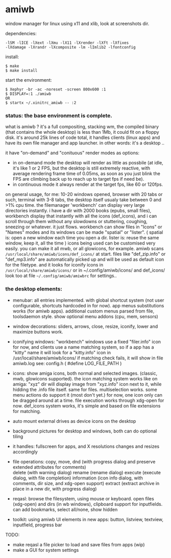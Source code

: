 # amiwb
window manager for linux using x11 and xlib, look at screenshots dir.

dependencies:
```
-lSM -lICE -lXext -lXmu -lX11 -lXrender -lXft -lXfixes 
-lXdamage -lXrandr -lXcomposite -lm -lImlib2 -lfontconfig 
```

install:
```
$ make
$ make install
```

start the environment:
```
$ Xephyr -br -ac -noreset -screen 800x600 :1
$ DISPLAY=:1 ./amiwb
OR
$ startx ~/.xinitrc_amiwb -- :2
```

### status: the base environment is complete.
what is amiwb ? it's a full compositing, stacking wm,
the compiled binary (that contains the whole desktop) is less than 1Mb, 
it could fit on a floppy disk. it's around 25k lines of code total, 
it handles clients (linux apps) and have its own file manager and app launcher.
in other words: it's a desktop ..

it have "on-demand" and "conituous" render modes as options:
- in on-demand mode the desktop will render as little as possbile 
(at idle, it's like 1 or 2 FPS, but the desktop is still extremely reactive, 
with average rendering frame time of 0.05ms, as soon as you just blink the FPS
are climbing back up to reach up to target fps if need be).
- in continuous mode it always render at the target fps, like 60 or 120fps.

on general usage, for me: 10-20 windows opened, browser with 20 tabs or such,
terminal with 3-8 tabs, the desktop itself usualy take between 0 and >1% cpu time.
the filemanager 'workbench' can display very large directories instantly.
i have a dir with 2000 books (epubs, small files), workbench display that 
instantly with all the icons (def_icons), and i can scroll through them without
any slowdowns or stuttering, coughing, sneezing or whatever. it just flows.
workbench can show files in "Icons" or "Names" modes and its windows can be made
"spatial" or "lister".
( spatial is: open a new window each time you open a dir.
lister is: reuse the same window, keep it, all the time )
icons being used can be customised very easily. 
you can make it all mwb, or all glowicons, for example.
amiwb scans `/usr/local/share/amiwb/icons/def_icons/` at start.
files like "def_zip.info" or "def_mp3.info" are automatically picked up and
will be used as default icon for the filetype.
and it looks for iconify icons in  `/usr/local/share/amiwb/icons/`
or in ~/.config/amiwb/icons/ and def_icons/
look too at file `~/.config/amiwb/amiwbrc` for settings..

### the desktop elements:

- menubar:
    all entries implemented. with global shortcut system (not user configurable, 
    shortcuts hardcoded in for now). 
    app menus substitutions works (for amiwb apps).
    additional custom menus parsed from file, toolsdaemon style. 
    show optional menu addons (cpu, mem, sensors) 

- window decorations:
    sliders, arrows, close, resize, iconify, lower and maximize buttons work. 

- iconifying windows:
    "workbench" windows use a fixed "filer.info" icon for now, and clients use 
    a name matching system, so if a app has a "kitty" name it will look for 
    a "kitty.info" icon in /usr/local/share/amiwb/icons/
    if matching check fails, it will show in file amiwb.log see:
    config.h ( #define LOG_FILE_PATH )

- icons:
    show amiga icons, both normal and selected images. 
    (classic, mwb, glowicons supported).
    the icon matching system works like on amiga: "xyz" dir will display image 
    from "xyz.info" icon next to it, while hidding the .info file itself. same for files. multiselection works. some menu actions do support it (most don't yet.)
    for now, one icon only can be dragged around at a time.
    file execution works through xdg-open for now.
    def_icons system works, it's simple and based on file extensions for matching.

- auto mount external drives as device icons on the desktop 
- background pictures for desktop and windows, both can do optional tiling  
- it handles: fullscreen for apps, and X resolutions changes and resizes accordingly

- file operations:
    copy, move, dnd (with progress dialog and preserve extended attributes for comments)  
    delete (with warning dialog)
    rename (rename dialog) 
    execute (execute dialog, with file completion)
    information (icon info dialog, with comments, dir size, and xdg-open support)
    extract (extract archive in place in a new dir, with progress dialog)

- reqasl:
    browse the filesystem, using mouse or keyboard. 
    open files (xdg-open) and dirs (in wb windows), 
    clipboard support for inputfields.
    can add bookmarks, select all/none, show hidden

- toolkit:
    using amiwb UI elements in new apps:
    button, listview, textview, inputfield, progress bar 


TODO:

- make reqasl a file picker to load and save files from apps (wip)
- make a GUI for system settings 
